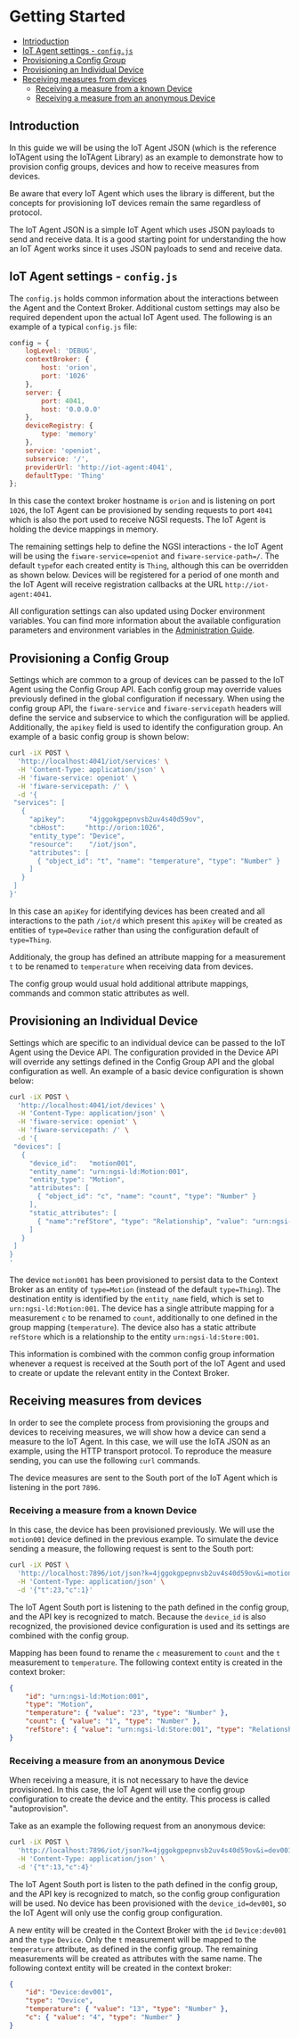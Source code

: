 # Getting Started

-   [Intrioduction](#introduction)
-   [IoT Agent settings - `config.js`](#iot-agent-settings---configjs)
-   [Provisioning a Config Group](#provisioning-a-config-group)
-   [Provisioning an Individual Device](#provisioning-an-individual-device)
-   [Receiving measures from devices](#receiving-measures-from-devices)
    -   [Receiving a measure from a known Device](#receiving-a-measure-from-a-known-device)
    -   [Receiving a measure from an anonymous Device](#receiving-a-measure-from-an-anonymous-device)

## Introduction

In this guide we will be using the IoT Agent JSON (which is the reference IoTAgent using the IoTAgent Library) as an example to demonstrate how to provision config groups, devices
and how to receive measures from devices.

Be aware that every IoT Agent which uses the library is different, but the concepts for provisioning IoT devices remain
the same regardless of protocol.

The IoT Agent JSON is a simple IoT Agent which uses JSON payloads to send and receive data. It is a good starting point
for understanding the how an IoT Agent works since it uses JSON payloads to send and receive data.

## IoT Agent settings - `config.js`

The `config.js` holds common information about the interactions between the Agent and the Context Broker. Additional
custom settings may also be required dependent upon the actual IoT Agent used. The following is an example of a typical
`config.js` file:

```javascript
config = {
    logLevel: 'DEBUG',
    contextBroker: {
        host: 'orion',
        port: '1026'
    },
    server: {
        port: 4041,
        host: '0.0.0.0'
    },
    deviceRegistry: {
        type: 'memory'
    },
    service: 'openiot',
    subservice: '/',
    providerUrl: 'http://iot-agent:4041',
    defaultType: 'Thing'
};
```

In this case the context broker hostname is `orion` and is listening on port `1026`, the IoT Agent can be provisioned by
sending requests to port `4041` which is also the port used to receive NGSI requests. The IoT Agent is holding the
device mappings in memory.

The remaining settings help to define the NGSI interactions - the IoT Agent will be using the `fiware-service=openiot`
and `fiware-service-path=/`. The default `type`for each created entity is `Thing`, although this can be overridden as
shown below. Devices will be registered for a period of one month and the IoT Agent will receive registration callbacks
at the URL `http://iot-agent:4041`.

All configuration settings can also updated using Docker environment variables. You can find more information about the
available configuration parameters and environment variables in the [Administration Guide](admin.md).

## Provisioning a Config Group

Settings which are common to a group of devices can be passed to the IoT Agent using the Config Group API. Each config
group may override values previously defined in the global configuration if necessary. When using the config group API,
the `fiware-service` and `fiware-servicepath` headers will define the service and subservice to which the configuration
will be applied. Additionally, the `apikey` field is used to identify the configuration group. An example of a basic
config group is shown below:

```bash
curl -iX POST \
  'http://localhost:4041/iot/services' \
  -H 'Content-Type: application/json' \
  -H 'fiware-service: openiot' \
  -H 'fiware-servicepath: /' \
  -d '{
 "services": [
   {
     "apikey":      "4jggokgpepnvsb2uv4s40d59ov",
     "cbHost":     "http://orion:1026",
     "entity_type": "Device",
     "resource":    "/iot/json",
     "attributes": [
       { "object_id": "t", "name": "temperature", "type": "Number" }
     ]
   }
 ]
}'
```

In this case an `apiKey` for identifying devices has been created and all interactions to the path `/iot/d` which
present this `apiKey` will be created as entities of `type=Device` rather than using the configuration default of
`type=Thing`.

Additionaly, the group has defined an attribute mapping for a measurement `t` to be renamed to `temperature` when
receiving data from devices.

The config group would usual hold additional attribute mappings, commands and common static attributes as well.

## Provisioning an Individual Device

Settings which are specific to an individual device can be passed to the IoT Agent using the Device API. The
configuration provided in the Device API will override any settings defined in the Config Group API and the global
configuration as well. An example of a basic device configuration is shown below:

```bash
curl -iX POST \
  'http://localhost:4041/iot/devices' \
  -H 'Content-Type: application/json' \
  -H 'fiware-service: openiot' \
  -H 'fiware-servicepath: /' \
  -d '{
 "devices": [
   {
     "device_id":   "motion001",
     "entity_name": "urn:ngsi-ld:Motion:001",
     "entity_type": "Motion",
     "attributes": [
       { "object_id": "c", "name": "count", "type": "Number" }
     ],
     "static_attributes": [
       { "name":"refStore", "type": "Relationship", "value": "urn:ngsi-ld:Store:001"}
     ]
   }
 ]
}
'
```

The device `motion001` has been provisioned to persist data to the Context Broker as an entity of `type=Motion` (instead
of the default `type=Thing`). The destination entity is identified by the `entity_name` field, which is set to
`urn:ngsi-ld:Motion:001`. The device has a single attribute mapping for a measurement `c` to be renamed to `count`,
additionally to one defined in the group mapping (`temperature`). The device also has a static attribute `refStore`
which is a relationship to the entity `urn:ngsi-ld:Store:001`.

This information is combined with the common config group information whenever a request is received at the South port
of the IoT Agent and used to create or update the relevant entity in the Context Broker.

## Receiving measures from devices

In order to see the complete process from provisioning the groups and devices to receiving measures, we will show how a
device can send a measure to the IoT Agent. In this case, we will use the IoTA JSON as an example, using the HTTP
transport protocol. To reproduce the measure sending, you can use the following `curl` commands.

The device measures are sent to the South port of the IoT Agent which is listening in the port `7896`.

### Receiving a measure from a known Device

In this case, the device has been provisioned previously. We will use the `motion001` device defined in the previous
example. To simulate the device sending a measure, the following request is sent to the South port:

```bash
curl -iX POST \
  'http://localhost:7896/iot/json?k=4jggokgpepnvsb2uv4s40d59ov&i=motion001' \
  -H 'Content-Type: application/json' \
  -d '{"t":23,"c":1}'
```

The IoT Agent South port is listening to the path defined in the config group, and the API key is recognized to match.
Because the `device_id` is also recognized, the provisioned device configuration is used and its settings are combined
with the config group.

Mapping has been found to rename the `c` measurement to `count` and the `t` measurement to `temperature`. The following
context entity is created in the context broker:

```json
{
    "id": "urn:ngsi-ld:Motion:001",
    "type": "Motion",
    "temperature": { "value": "23", "type": "Number" },
    "count": { "value": "1", "type": "Number" },
    "refStore": { "value": "urn:ngsi-ld:Store:001", "type": "Relationship" }
}
```

### Receiving a measure from an anonymous Device

When receiving a measure, it is not necessary to have the device provisioned. In this case, the IoT Agent will use the
config group configuration to create the device and the entity. This process is called "autoprovision".

Take as an example the following request from an anonymous device:

```bash
curl -iX POST \
  'http://localhost:7896/iot/json?k=4jggokgpepnvsb2uv4s40d59ov&i=dev001' \
  -H 'Content-Type: application/json' \
  -d '{"t":13,"c":4}'
```

The IoT Agent South port is listen to the path defined in the config group, and the API key is recognized to match, so
the config group configuration will be used. No device has been provisioned with the `device_id=dev001`, so the IoT
Agent will only use the config group configuration.

A new entity will be created in the Context Broker with the `id` `Device:dev001` and the `type` `Device`. Only the `t`
measurement will be mapped to the `temperature` attribute, as defined in the config group. The remaining measurements
will be created as attributes with the same name. The following context entity will be created in the context broker:

```json
{
    "id": "Device:dev001",
    "type": "Device",
    "temperature": { "value": "13", "type": "Number" },
    "c": { "value": "4", "type": "Number" }
}
```

